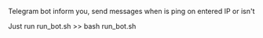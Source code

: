 Telegram bot inform you, send messages when is ping on entered IP or isn't

Just run run_bot.sh >> bash run_bot.sh
